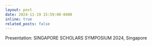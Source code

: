 ```yaml
---
layout: post
date: 2024-11-19 15:59:00-0400
inline: true
related_posts: false
---
```


Presentation: SINGAPORE SCHOLARS SYMPOSIUM 2024, Singapore